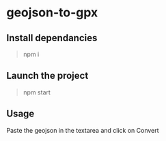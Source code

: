 # geojson-to-gpx

## Install dependancies

> npm i

## Launch the project

> npm start

## Usage

Paste the geojson in the textarea and click on Convert
